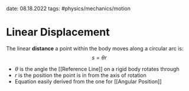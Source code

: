 date: 08.18.2022
tags: #physics/mechanics/motion 
# Linear Displacement
The linear **distance** a point within the body moves along a circular arc is:
$$
s = \theta r
$$
- $\theta$ is the angle the [[Reference Line]] on a rigid body rotates through
- $r$ is the position the point is in from the axis of rotation
- Equation easily derived from the one for [[Angular Position]]